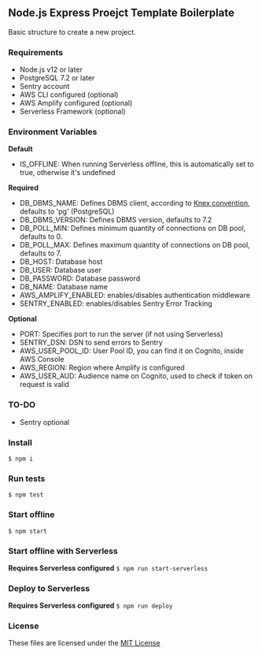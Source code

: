 ## Node.js Express Proejct Template Boilerplate

Basic structure to create a new project.

### Requirements

- Node.js v12 or later
- PostgreSQL 7.2 or later
- Sentry account
- AWS CLI configured (optional)
- AWS Amplify configured (optional)
- Serverless Framework (optional)

### Environment Variables

**Default**

- IS_OFFLINE: When running Serverless offline, this is automatically set to true, otherwise it's undefined

**Required**

- DB_DBMS_NAME: Defines DBMS client, according to [Knex convention](http://knexjs.org/#Installation-client), defaults to 'pg' (PostgreSQL)
- DB_DBMS_VERSION: Defines DBMS version, defaults to 7.2
- DB_POLL_MIN: Defines minimum quantity of connections on DB pool, defaults to 0.
- DB_POLL_MAX: Defines maximum quantity of connections on DB pool, defaults to 7.
- DB_HOST: Database host
- DB_USER: Database user
- DB_PASSWORD: Database password
- DB_NAME: Database name
- AWS_AMPLIFY_ENABLED: enables/disables authentication middleware
- SENTRY_ENABLED: enables/disables Sentry Error Tracking

**Optional**

- PORT: Specifies port to run the server (if not using Serverless)
- SENTRY_DSN: DSN to send errors to Sentry
- AWS_USER_POOL_ID: User Pool ID, you can find it on Cognito, inside AWS Console
- AWS_REGION: Region where Amplify is configured
- AWS_USER_AUD: Audience name on Cognito, used to check if token on request is valid

### TO-DO

- Sentry optional

### Install

`$ npm i`

### Run tests

`$ npm test`

### Start offline

`$ npm start`

### Start offline with Serverless

**Requires Serverless configured**
`$ npm run start-serverless`

### Deploy to Serverless

**Requires Serverless configured**
`$ npm run deploy`

### License

These files are licensed under the [MIT License](LICENSE)
